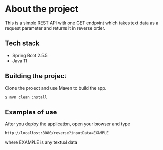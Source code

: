 # About the project
This is a simple REST API with one GET endpoint which takes text data as a request parameter and returns it in reverse order.

## Tech stack
- Spring Boot 2.5.5
- Java 11

## Building the project
Clone the project and use Maven to build the app.
```
$ mvn clean install
```

## Examples of use
After you deploy the application, open your browser and type
```
http://localhost:8080/reverse?inputData=EXAMPLE
```
where EXAMPLE is any textual data
